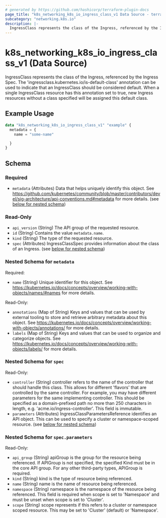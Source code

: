 ```yaml
---
# generated by https://github.com/hashicorp/terraform-plugin-docs
page_title: "k8s_networking_k8s_io_ingress_class_v1 Data Source - terraform-provider-k8s"
subcategory: "networking.k8s.io"
description: |-
  IngressClass represents the class of the Ingress, referenced by the Ingress Spec. The 'ingressclass.kubernetes.io/is-default-class' annotation can be used to indicate that an IngressClass should be considered default. When a single IngressClass resource has this annotation set to true, new Ingress resources without a class specified will be assigned this default class.
---
```


# k8s_networking_k8s_io_ingress_class_v1 (Data Source)

IngressClass represents the class of the Ingress, referenced by the Ingress Spec. The 'ingressclass.kubernetes.io/is-default-class' annotation can be used to indicate that an IngressClass should be considered default. When a single IngressClass resource has this annotation set to true, new Ingress resources without a class specified will be assigned this default class.

## Example Usage

```terraform
data "k8s_networking_k8s_io_ingress_class_v1" "example" {
  metadata = {
    name = "some-name"

  }
}
```

<!-- schema generated by tfplugindocs -->
## Schema

### Required

- `metadata` (Attributes) Data that helps uniquely identify this object. See https://github.com/kubernetes/community/blob/master/contributors/devel/sig-architecture/api-conventions.md#metadata for more details. (see [below for nested schema](#nestedatt--metadata))

### Read-Only

- `api_version` (String) The API group of the requested resource.
- `id` (String) Contains the value `metadata.name`.
- `kind` (String) The type of the requested resource.
- `spec` (Attributes) IngressClassSpec provides information about the class of an Ingress. (see [below for nested schema](#nestedatt--spec))

<a id="nestedatt--metadata"></a>
### Nested Schema for `metadata`

Required:

- `name` (String) Unique identifier for this object. See https://kubernetes.io/docs/concepts/overview/working-with-objects/names/#names for more details.

Read-Only:

- `annotations` (Map of String) Keys and values that can be used by external tooling to store and retrieve arbitrary metadata about this object. See https://kubernetes.io/docs/concepts/overview/working-with-objects/annotations/ for more details.
- `labels` (Map of String) Keys and values that can be used to organize and categorize objects. See https://kubernetes.io/docs/concepts/overview/working-with-objects/labels/ for more details.


<a id="nestedatt--spec"></a>
### Nested Schema for `spec`

Read-Only:

- `controller` (String) controller refers to the name of the controller that should handle this class. This allows for different 'flavors' that are controlled by the same controller. For example, you may have different parameters for the same implementing controller. This should be specified as a domain-prefixed path no more than 250 characters in length, e.g. 'acme.io/ingress-controller'. This field is immutable.
- `parameters` (Attributes) IngressClassParametersReference identifies an API object. This can be used to specify a cluster or namespace-scoped resource. (see [below for nested schema](#nestedatt--spec--parameters))

<a id="nestedatt--spec--parameters"></a>
### Nested Schema for `spec.parameters`

Read-Only:

- `api_group` (String) apiGroup is the group for the resource being referenced. If APIGroup is not specified, the specified Kind must be in the core API group. For any other third-party types, APIGroup is required.
- `kind` (String) kind is the type of resource being referenced.
- `name` (String) name is the name of resource being referenced.
- `namespace` (String) namespace is the namespace of the resource being referenced. This field is required when scope is set to 'Namespace' and must be unset when scope is set to 'Cluster'.
- `scope` (String) scope represents if this refers to a cluster or namespace scoped resource. This may be set to 'Cluster' (default) or 'Namespace'.

